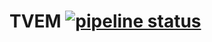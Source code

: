 # TVEM [![pipeline status](https://gitlab.com/mloldenburg/tvem/badges/master/pipeline.svg)](https://gitlab.com/mloldenburg/tvem/commits/master)